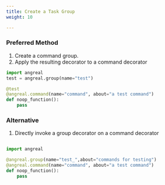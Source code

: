 ```yaml
---
title: Create a Task Group
weight: 10

---
```


### Preferred Method
1. Create a command group.
1. Apply the resulting decorator to a command decorator

```python
import angreal
test = angreal.group(name="test")

@test
@angreal.command(name="command", about="a test command")
def noop_function():
    pass

```

### Alternative

1. Directly invoke a group decorator on a command decorator

```python

import angreal

@angreal.group(name="test_",about="commands for testing")
@angreal.command(name="command", about="a test command")
def noop_function():
    pass
```
